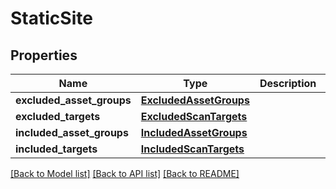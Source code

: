 # StaticSite

## Properties
Name | Type | Description | Notes
------------ | ------------- | ------------- | -------------
**excluded_asset_groups** | [**ExcludedAssetGroups**](ExcludedAssetGroups.md) |  | [optional] 
**excluded_targets** | [**ExcludedScanTargets**](ExcludedScanTargets.md) |  | [optional] 
**included_asset_groups** | [**IncludedAssetGroups**](IncludedAssetGroups.md) |  | [optional] 
**included_targets** | [**IncludedScanTargets**](IncludedScanTargets.md) |  | [optional] 

[[Back to Model list]](../README.md#documentation-for-models) [[Back to API list]](../README.md#documentation-for-api-endpoints) [[Back to README]](../README.md)

